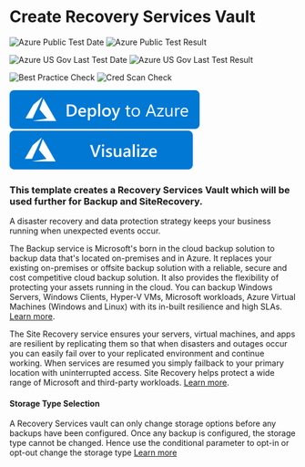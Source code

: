 # Create Recovery Services Vault

![Azure Public Test Date](https://azurequickstartsservice.blob.core.windows.net/badges/101-recovery-services-vault-create/PublicLastTestDate.svg)
![Azure Public Test Result](https://azurequickstartsservice.blob.core.windows.net/badges/101-recovery-services-vault-create/PublicDeployment.svg)

![Azure US Gov Last Test Date](https://azurequickstartsservice.blob.core.windows.net/badges/101-recovery-services-vault-create/FairfaxLastTestDate.svg)
![Azure US Gov Last Test Result](https://azurequickstartsservice.blob.core.windows.net/badges/101-recovery-services-vault-create/FairfaxDeployment.svg)

![Best Practice Check](https://azurequickstartsservice.blob.core.windows.net/badges/101-recovery-services-vault-create/BestPracticeResult.svg)
![Cred Scan Check](https://azurequickstartsservice.blob.core.windows.net/badges/101-recovery-services-vault-create/CredScanResult.svg)

[![Deploy To Azure](https://raw.githubusercontent.com/Azure/azure-quickstart-templates/master/1-CONTRIBUTION-GUIDE/images/deploytoazure.svg?sanitize=true)]("https://portal.azure.com/#create/Microsoft.Template/uri/https%3A%2F%2Fraw.githubusercontent.com%2FAzure%2Fazure-quickstart-templates%2Fmaster%2F101-recovery-services-vault-create%2Fazuredeploy.json")
[![Visualize](https://raw.githubusercontent.com/Azure/azure-quickstart-templates/master/1-CONTRIBUTION-GUIDE/images/visualizebutton.svg?sanitize=true)]("http://armviz.io/#/?load=https%3A%2F%2Fraw.githubusercontent.com%2FAzure%2Fazure-quickstart-templates%2Fmaster%2F101-recovery-services-vault-create%2Fazuredeploy.json")

### This template creates a Recovery Services Vault which will be used further for Backup and SiteRecovery.

A disaster recovery and data protection strategy keeps your business running
when unexpected events occur.

The Backup service is Microsoft's born in the cloud backup solution to backup
data that's located on-premises and in Azure. It replaces your existing
on-premises or offsite backup solution with a reliable, secure and cost
competitive cloud backup solution. It also provides the flexibility of
protecting your assets running in the cloud. You can backup Windows Servers,
Windows Clients, Hyper-V VMs, Microsoft workloads, Azure Virtual Machines
(Windows and Linux) with its in-built resilience and high SLAs.
[Learn more](http://aka.ms/backup-learn-more/).

The Site Recovery service ensures your servers, virtual machines, and apps are
resilient by replicating them so that when disasters and outages occur you can
easily fail over to your replicated environment and continue working. When
services are resumed you simply failback to your primary location with
uninterrupted access. Site Recovery helps protect a wide range of Microsoft and
third-party workloads. [Learn more](http://aka.ms/asr-learn-more/).

#### Storage Type Selection

A Recovery Services vault can only change storage options before any backups
have been configured. Once any backup is configured, the storage type cannot be
changed. Hence use the conditional parameter to opt-in or opt-out change the
storage type
[Learn more](https://docs.microsoft.com/en-us/azure/backup/backup-azure-backup-faq#can-i-change-from-grs-to-lrs-after-a-backup)
